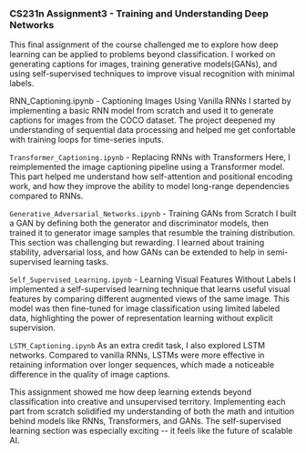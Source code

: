### CS231n Assignment3 - Training and Understanding Deep Networks

This final assignment of the course challenged me to explore how deep learning can be applied to problems beyond classification. I worked on generating captions for images, training generative models(GANs), and using self-supervised techniques to improve visual recognition with minimal labels.

RNN_Captioning.ipynb - Captioning Images Using Vanilla RNNs
I started by implementing a basic RNN model from scratch and used it to generate captions for images from the COCO dataset. The project deepened my understanding of sequential data processing and helped me get confortable with training loops for time-series inputs.

`Transformer_Captioning.ipynb` - Replacing RNNs with Transformers
Here, I reimplemented the image captioning pipeline using a Transformer model. This part helped me understand how self-attention and positional encoding work, and how they improve the ability to model long-range dependencies compared to RNNs.

`Generative_Adversarial_Networks.ipynb` - Training GANs from Scratch 
I built a GAN by defining both the generator and discriminator models, then trained it to generator image samples that resumble the training distribution. This section was challenging but rewarding. I learned about training stability, adversarial loss, and how GANs can be extended to help in semi-supervised learning tasks.

`Self_Supervised_Learning.ipynb` - Learning Visual Features Without Labels
I implemented a self-supervised learning technique that learns useful visual features by comparing different augmented views of the same image. This model was then fine-tuned for image classification using limited labeled data, highlighting the power of representation learning without explicit supervision.

`LSTM_Captioning.ipynb`
As an extra credit task, I also explored LSTM networks. Compared to vanilla RNNs, LSTMs were more effective in retaining information over longer sequences, which made a noticeable difference in the quality of image captions.

This assignment showed me how deep learning extends beyond classification into creative and unsupervised territory. Implementing each part from scratch solidified my understanding of both the math and intuition behind models like RNNs, Transformers, and GANs. The self-supervised learning section was especially exciting -- it feels like the future of scalable AI.

